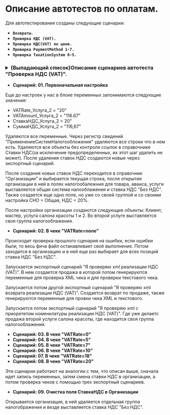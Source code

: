 # Описание автотестов по оплатам.

Для автотестирования созданы следующие сценарии:

-   **`Возвраты.`**
-   **`Проверка НДС (VAT).`**
-   **`Проверка НДС(VAT) по цене.`**
-   **`Проверка PaymentMethod 1-7.`**
-   **`Проверка TaxationSystem 0-5.`**

### <details><summary>(Выпадающий список)Описание сценариев автотеста "Проверка НДС (VAT)".</summary>

-   **Сценарий: 01. Первоначальная настройка**

Еще до настроек у нас в блоке переменных запонимаются следующие значения:

-   VATRate_Услуга_2 =	"20"
-   VATAmount_Услуга_2 = "116.67"
-   СтавкаНДС_Услуга_2 = 20"
-   СуммаНДС_Услуга_2 = "116,67"

Удаляются все переменные. Через регистр сведений "ПрименениеСистемНалогообложения" удаляются все строки что в нем есть. Удаляются все объекты без контроля ссылок в справочнике Ставки НДС(за исключение предопределенных, их этот шаг удалить не может). После удаления ставок НДС создаются новые через экспортный сценарий.

После создания новых ставок НДС переходится в справочник "Организации" и выбирается текущая строка, после открытия организации в ней в полях налогообалежния для товара, аванса, услуги выставляется общая система налооблажения и ставка НДС "Без НДС". Также создается еще одно поле, но уже со своей группой и со своими настройка СНО = Общая, НДС = 20%.

После настройки организации создаются следующие объекты: Клиент, мастер, услуга салона красоты 1 и 2. Во второй услуге выставляется своя группа налогооблажения.

-   **Сценарий: 02. В чеке "VATRate=none"**

Происходит проверка прошлого сценария на ошибки, если ошибки были, то весь фича файл останавливает своё выполнение. Потом заходится в организацию и в ней еще раз выбирает для всех позиций ставка НДС "Без НДС".

Запускается экспортный сценарий "Я проверяю xml реализации НДС (VAT)". В нем создается продажа в которой потом генерируются переменные для проверка XML чека и для проверки текстового чека.

Запускается потом другой экспортный сценарий "Я проверяю xml возврата реализации НДС (VAT)". Создается возврат по продаже, также генерируются переменные для провки чека XML и текстового.

Запускается потом экспортный сценарий "Я проверяю xml с приорететом номенклатуры реализации НДС (VAT)". Где уже делаетс продажа второй услуги салона красоты, где находится своя группа налогооблажения.

-   **Сценарий: 03. В чеке "VATRate=0"**
-   **Сценарий: 04. В чеке "VATRate=5"**
-   **Сценарий: 05. В чеке "VATRate=7"**
-   **Сценарий: 06. В чеке "VATRate=10"**
-   **Сценарий: 07. В чеке "VATRate=18"**
-   **Сценарий: 08. В чеке "VATRate=20"**

Эти сценарии работают на аналогии с тем, что описан выше, сначала идет запись переменных, затем смена ставки НДС в организации, а потом проверка чеков с помощью трех экспортный сценариев.

-   **Сценарий: 09. Очистка поля СтавкаНДС в Организации**

Открывается организация, в ней удаляется отдельная группа налогображения и везде выставляется ставка НДС "Без НДС".

</details>





